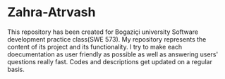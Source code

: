 # Zahra-Atrvash
This repository has been created for Bogaziçi university Software development practice class(SWE 573).
My repository represents the content of its project and its functionality. I try to make each doecumentation as user friendly as possible as well as answering users' questions really fast. Codes and descriptions get updated on a regular basis.
